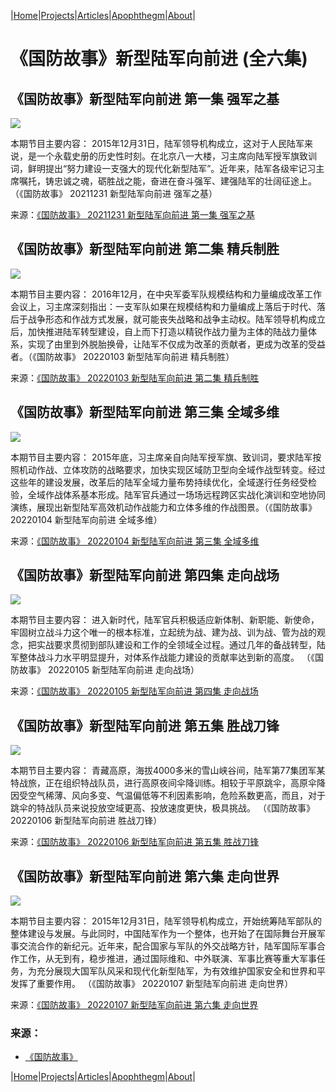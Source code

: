 |[Home](/README.md)|[Projects](/projects.md)|[Articles](/articles.md)|[Apophthegm](/apophthegm.md)|[About](/about.md)|

# 《国防故事》新型陆军向前进 (全六集)

## 《国防故事》新型陆军向前进 第一集 强军之基

[![](https://img.youtube.com/vi/TnCiGu8u3sw/0.jpg)](https://youtu.be/TnCiGu8u3sw "《国防故事》新型陆军向前进 第一集 强军之基")  

本期节目主要内容： 2015年12月31日，陆军领导机构成立，这对于人民陆军来说，是一个永载史册的历史性时刻。在北京八一大楼，习主席向陆军授军旗致训词，鲜明提出“努力建设一支强大的现代化新型陆军”。近年来，陆军各级牢记习主席嘱托，铸忠诚之魂，砺胜战之能，奋进在奋斗强军、建强陆军的壮阔征途上。 （《国防故事》 20211231 新型陆军向前进 强军之基）

来源：[《国防故事》 20211231 新型陆军向前进 第一集 强军之基](https://tv.cctv.com/2021/12/31/VIDEYwtxADFF1aCj6owEaTMY211231.shtml)  

## 《国防故事》新型陆军向前进 第二集 精兵制胜

[![](https://img.youtube.com/vi/ZXA1PH9HflM/0.jpg)](https://youtu.be/ZXA1PH9HflM "《国防故事》新型陆军向前进 第二集 精兵制胜")  

本期节目主要内容： 2016年12月，在中央军委军队规模结构和力量编成改革工作会议上，习主席深刻指出：一支军队如果在规模结构和力量编成上落后于时代、落后于战争形态和作战方式发展，就可能丧失战略和战争主动权。陆军领导机构成立后，加快推进陆军转型建设，自上而下打造以精锐作战力量为主体的陆战力量体系，实现了由里到外脱胎换骨，让陆军不仅成为改革的贡献者，更成为改革的受益者。（《国防故事》 20220103 新型陆军向前进 精兵制胜）

来源：[《国防故事》 20220103 新型陆军向前进 第二集 精兵制胜](https://tv.cctv.com/2022/01/03/VIDEw5etNSDMdDETwB27pXHG220103.shtml)  

## 《国防故事》新型陆军向前进 第三集 全域多维

[![](https://img.youtube.com/vi/C25B-9Lp3cA/0.jpg)](https://youtu.be/C25B-9Lp3cA "《国防故事》新型陆军向前进 第三集 全域多维")  

本期节目主要内容： 2015年底，习主席亲自向陆军授军旗、致训词，要求陆军按照机动作战、立体攻防的战略要求，加快实现区域防卫型向全域作战型转变。经过这些年的建设发展，改革后的陆军全域力量布势持续优化，全域遂行任务经受检验，全域作战体系基本形成。陆军官兵通过一场场远程跨区实战化演训和空地协同演练，展现出新型陆军高效机动作战能力和立体多维的作战图景。（《国防故事》 20220104 新型陆军向前进 全域多维）

来源：[《国防故事》 20220104 新型陆军向前进 第三集 全域多维](https://tv.cctv.com/2022/01/04/VIDE234OW11s3KeASauOIutU220104.shtml)  

## 《国防故事》新型陆军向前进 第四集 走向战场

[![](https://img.youtube.com/vi/Vcd2SA404S8/0.jpg)](https://youtu.be/Vcd2SA404S8 " 《国防故事》新型陆军向前进 第四集 走向战场")  

本期节目主要内容： 进入新时代，陆军官兵积极适应新体制、新职能、新使命，牢固树立战斗力这个唯一的根本标准，立起统为战、建为战、训为战、管为战的观念，把实战要求贯彻到部队建设和工作的全领域全过程。通过几年的备战转型，陆军整体战斗力水平明显提升，对体系作战能力建设的贡献率达到新的高度。 （《国防故事》 20220105 新型陆军向前进 走向战场）

来源：[《国防故事》 20220105 新型陆军向前进 第四集 走向战场](https://tv.cctv.com/2022/01/05/VIDEUkoExIH89kGKAMh8mTU6220105.shtml)  

## 《国防故事》新型陆军向前进 第五集 胜战刀锋

[![](https://img.youtube.com/vi/Pm6SQtGP_8g/0.jpg)](https://youtu.be/Pm6SQtGP_8g " 《国防故事》新型陆军向前进 第五集 胜战刀锋")  

本期节目主要内容： 青藏高原，海拔4000多米的雪山峡谷间，陆军第77集团军某特战旅，正在组织特战队员，进行高原夜间伞降训练。相较于平原跳伞，高原伞降因受空气稀薄、风向多变、气温偏低等不利因素影响，危险系数更高，而且，对于跳伞的特战队员来说投放空域更高、投放速度更快，极具挑战。 （《国防故事》 20220106 新型陆军向前进 胜战刀锋）

来源：[《国防故事》 20220106 新型陆军向前进 第五集 胜战刀锋](https://tv.cctv.com/2022/01/06/VIDEjk8Ok5dzO7G5PAY3IRZp220106.shtml)  

## 《国防故事》新型陆军向前进 第六集 走向世界

[![](https://img.youtube.com/vi/gKp9eCJZmMw/0.jpg)](https://youtu.be/gKp9eCJZmMw " 《国防故事》新型陆军向前进 第六集 走向世界")  

本期节目主要内容： 2015年12月31日，陆军领导机构成立，开始统筹陆军部队的整体建设与发展。与此同时，中国陆军作为一个整体，也开始了在国际舞台开展军事交流合作的新纪元。近年来，配合国家与军队的外交战略方针，陆军国际军事合作工作，从无到有，稳步推进，通过国际维和、中外联演、军事比赛等重大军事任务，为充分展现大国军队风采和现代化新型陆军，为有效维护国家安全和世界和平发挥了重要作用。 （《国防故事》 20220107 新型陆军向前进 走向世界）

来源：[《国防故事》 20220107 新型陆军向前进 第六集 走向世界](https://tv.cctv.com/2022/01/07/VIDE9wBeicr3jsByEL6BfbKQ220107.shtml)  

### 来源：
- [《国防故事》](https://tv.cctv.com/lm/gfgs/)  

|[Home](/README.md)|[Projects](/projects.md)|[Articles](/articles.md)|[Apophthegm](/apophthegm.md)|[About](/about.md)|
